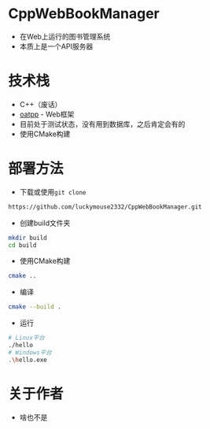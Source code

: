 # CppWebBookManager

 - 在Web上运行的图书管理系统
 - 本质上是一个API服务器

# 技术栈

 - C++（废话）
 - [oatpp](https://oatpp.io) - Web框架
 - 目前处于测试状态，没有用到数据库，之后肯定会有的
 - 使用CMake构建

# 部署方法

 - 下载或使用`git clone`
```sh
https://github.com/luckymouse2332/CppWebBookManager.git
```
 - 创建build文件夹
```sh
mkdir build
cd build
```
 - 使用CMake构建
```sh
cmake ..
```
 - 编译
```sh
cmake --build .
```
 - 运行
```sh
# Linux平台
./hello
# Windows平台
.\hello.exe
```

# 关于作者

 - 啥也不是
